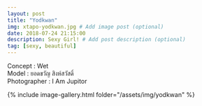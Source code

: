 ```yaml
---
layout: post
title: "Yodkwan"
img: xtapo-yodkwan.jpg # Add image post (optional)
date: 2018-07-24 21:15:00
description: Sexy Girl! # Add post description (optional)
tag: [sexy, beautiful]
---
```

Concept : Wet  
Model : ยอดขวัญ สิงห์สวัสดิ์  
Photographer : I Am Jupitor                             

{% include image-gallery.html folder="/assets/img/yodkwan" %}

